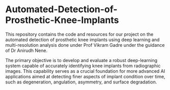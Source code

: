 # Automated-Detection-of-Prosthetic-Knee-Implants

This repository contains the code and resources for our project on the automated detection of prosthetic knee implants using deep learning and multi-resolution analysis done under Prof Vikram Gadre under the guidance of Dr Anirudh Nene. 

The primary objective is to develop and evaluate a robust deep-learning system capable of accurately identifying knee implants from radiographic images. This capability serves as a crucial foundation for more advanced AI applications aimed at detecting finer aspects of implant condition over time, such as degeneration, angulation, asymmetry, and surface degradation.
